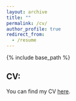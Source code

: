 ```yaml
---
layout: archive
title: ""
permalink: /cv/
author_profile: true
redirect_from:
  - /resume
---
```


{% include base_path %}

## CV:
You can find my CV [here](http://zonghaohuang007.github.io/home/files/CV.pdf).
